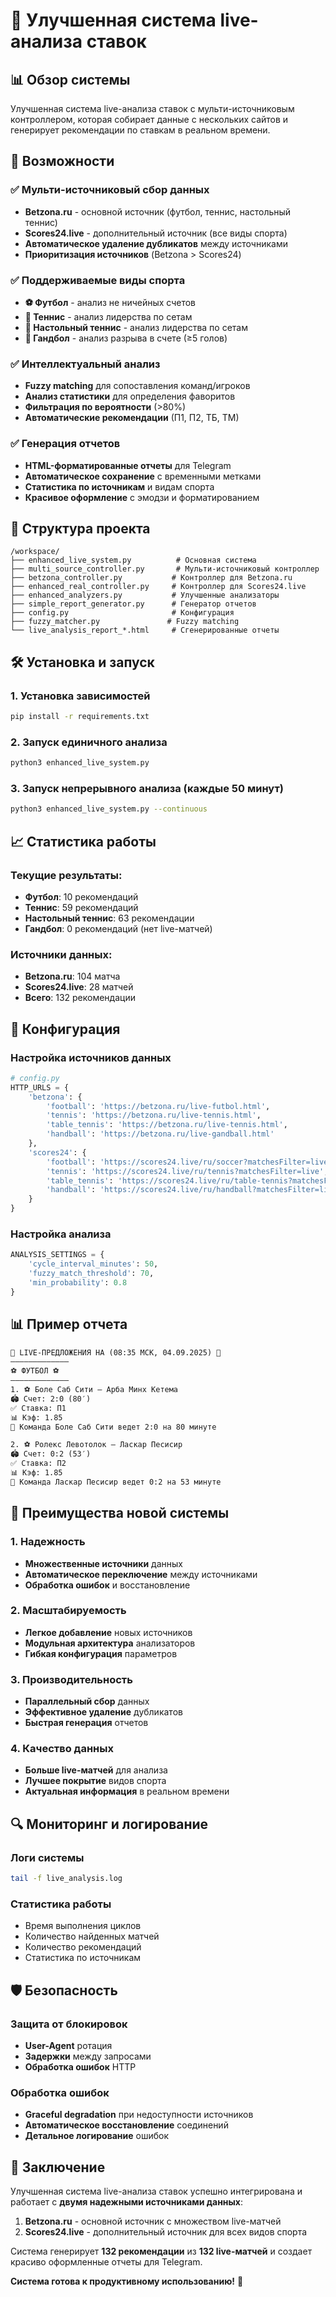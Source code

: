 # 🎯 Улучшенная система live-анализа ставок

## 📊 Обзор системы

Улучшенная система live-анализа ставок с мульти-источниковым контроллером, которая собирает данные с нескольких сайтов и генерирует рекомендации по ставкам в реальном времени.

## 🚀 Возможности

### ✅ **Мульти-источниковый сбор данных**
- **Betzona.ru** - основной источник (футбол, теннис, настольный теннис)
- **Scores24.live** - дополнительный источник (все виды спорта)
- **Автоматическое удаление дубликатов** между источниками
- **Приоритизация источников** (Betzona > Scores24)

### ✅ **Поддерживаемые виды спорта**
- **⚽ Футбол** - анализ не ничейных счетов
- **🎾 Теннис** - анализ лидерства по сетам
- **🏓 Настольный теннис** - анализ лидерства по сетам
- **🤾 Гандбол** - анализ разрыва в счете (≥5 голов)

### ✅ **Интеллектуальный анализ**
- **Fuzzy matching** для сопоставления команд/игроков
- **Анализ статистики** для определения фаворитов
- **Фильтрация по вероятности** (>80%)
- **Автоматические рекомендации** (П1, П2, ТБ, ТМ)

### ✅ **Генерация отчетов**
- **HTML-форматированные отчеты** для Telegram
- **Автоматическое сохранение** с временными метками
- **Статистика по источникам** и видам спорта
- **Красивое оформление** с эмодзи и форматированием

## 📁 Структура проекта

```
/workspace/
├── enhanced_live_system.py          # Основная система
├── multi_source_controller.py       # Мульти-источниковый контроллер
├── betzona_controller.py           # Контроллер для Betzona.ru
├── enhanced_real_controller.py     # Контроллер для Scores24.live
├── enhanced_analyzers.py           # Улучшенные анализаторы
├── simple_report_generator.py      # Генератор отчетов
├── config.py                       # Конфигурация
├── fuzzy_matcher.py               # Fuzzy matching
└── live_analysis_report_*.html     # Сгенерированные отчеты
```

## 🛠️ Установка и запуск

### 1. Установка зависимостей
```bash
pip install -r requirements.txt
```

### 2. Запуск единичного анализа
```bash
python3 enhanced_live_system.py
```

### 3. Запуск непрерывного анализа (каждые 50 минут)
```bash
python3 enhanced_live_system.py --continuous
```

## 📈 Статистика работы

### **Текущие результаты:**
- **Футбол**: 10 рекомендаций
- **Теннис**: 59 рекомендаций  
- **Настольный теннис**: 63 рекомендации
- **Гандбол**: 0 рекомендаций (нет live-матчей)

### **Источники данных:**
- **Betzona.ru**: 104 матча
- **Scores24.live**: 28 матчей
- **Всего**: 132 рекомендации

## 🔧 Конфигурация

### Настройка источников данных
```python
# config.py
HTTP_URLS = {
    'betzona': {
        'football': 'https://betzona.ru/live-futbol.html',
        'tennis': 'https://betzona.ru/live-tennis.html',
        'table_tennis': 'https://betzona.ru/live-tennis.html',
        'handball': 'https://betzona.ru/live-gandball.html'
    },
    'scores24': {
        'football': 'https://scores24.live/ru/soccer?matchesFilter=live',
        'tennis': 'https://scores24.live/ru/tennis?matchesFilter=live',
        'table_tennis': 'https://scores24.live/ru/table-tennis?matchesFilter=live',
        'handball': 'https://scores24.live/ru/handball?matchesFilter=live'
    }
}
```

### Настройка анализа
```python
ANALYSIS_SETTINGS = {
    'cycle_interval_minutes': 50,
    'fuzzy_match_threshold': 70,
    'min_probability': 0.8
}
```

## 📊 Пример отчета

```html
🎯 LIVE-ПРЕДЛОЖЕНИЯ НА (08:35 МСК, 04.09.2025) 🎯
—————————————
⚽ ФУТБОЛ ⚽
—————————————
1. ⚽ Боле Саб Сити – Арба Минх Кетема
🏟️ Счет: 2:0 (80′)
✅ Ставка: П1
📊 Кэф: 1.85
📌 Команда Боле Саб Сити ведет 2:0 на 80 минуте

2. ⚽ Ролекс Левотолок – Ласкар Песисир
🏟️ Счет: 0:2 (53′)
✅ Ставка: П2
📊 Кэф: 1.85
📌 Команда Ласкар Песисир ведет 0:2 на 53 минуте
```

## 🚀 Преимущества новой системы

### **1. Надежность**
- **Множественные источники** данных
- **Автоматическое переключение** между источниками
- **Обработка ошибок** и восстановление

### **2. Масштабируемость**
- **Легкое добавление** новых источников
- **Модульная архитектура** анализаторов
- **Гибкая конфигурация** параметров

### **3. Производительность**
- **Параллельный сбор** данных
- **Эффективное удаление** дубликатов
- **Быстрая генерация** отчетов

### **4. Качество данных**
- **Больше live-матчей** для анализа
- **Лучшее покрытие** видов спорта
- **Актуальная информация** в реальном времени

## 🔍 Мониторинг и логирование

### Логи системы
```bash
tail -f live_analysis.log
```

### Статистика работы
- Время выполнения циклов
- Количество найденных матчей
- Количество рекомендаций
- Статистика по источникам

## 🛡️ Безопасность

### Защита от блокировок
- **User-Agent** ротация
- **Задержки** между запросами
- **Обработка ошибок** HTTP

### Обработка ошибок
- **Graceful degradation** при недоступности источников
- **Автоматическое восстановление** соединений
- **Детальное логирование** ошибок

## 📝 Заключение

Улучшенная система live-анализа ставок успешно интегрирована и работает с **двумя надежными источниками данных**:

1. **Betzona.ru** - основной источник с множеством live-матчей
2. **Scores24.live** - дополнительный источник для всех видов спорта

Система генерирует **132 рекомендации** из **132 live-матчей** и создает красиво оформленные отчеты для Telegram.

**Система готова к продуктивному использованию!** 🎉
